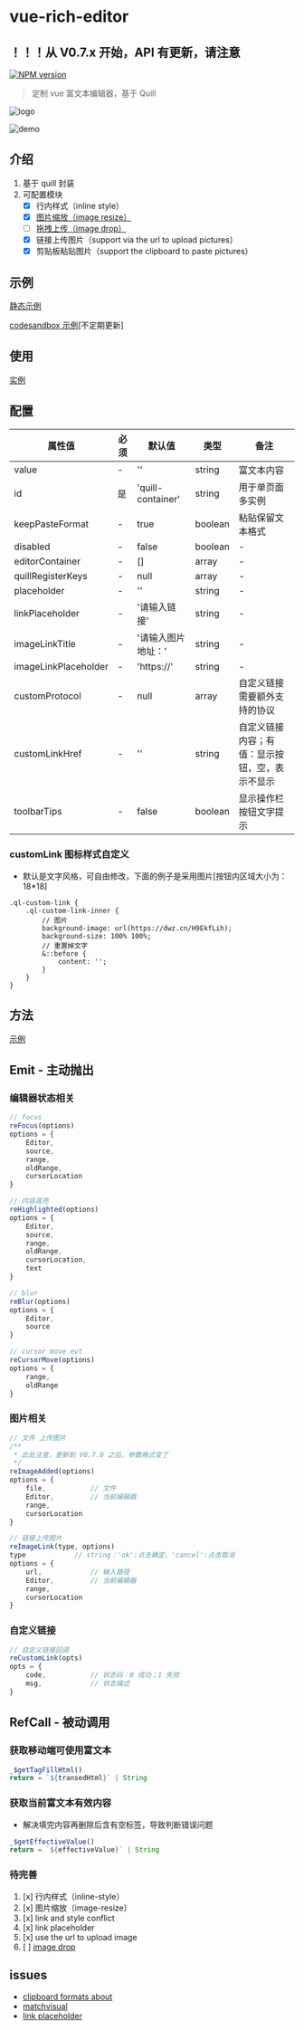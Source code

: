 # vue-rich-editor

## ！！！从 V0.7.x 开始，API 有更新，请注意

[![NPM version][npm-image]][npm-url]

[npm-image]: https://img.shields.io/npm/v/vue-rich-editor.svg?longCache=true&style=for-the-badge
[npm-url]: https://www.npmjs.com/package/vue-rich-editor

> 定制 vue 富文本编辑器，基于 Quill

![logo](https://dwz.cn/lyPrpas0)

![demo](https://dwz.cn/ke1tEwQa)

## 介绍

1. 基于 quill 封装
2. 可配置模块
    * [x] 行内样式（inline style）
    * [x] [图片缩放（image resize）](https://github.com/Fandom-OSS/quill-blot-formatter)
    * [ ] [拖拽上传（image drop）](https://github.com/kensnyder/quill-image-drop-module)
    * [x] 链接上传图片（support via the url to upload pictures）
    * [x] 剪贴板粘贴图片（support the clipboard to paste pictures）

## 示例

[静态示例](https://realign.github.io/vue-rich-editor/)

[codesandbox 示例](https://codesandbox.io/s/w0m20jjxrl)[不定期更新]

## 使用

[实例](https://github.com/ReAlign/vue-rich-editor/tree/master/example)

## 配置

| 属性值 | 必须 | 默认值 | 类型 | 备注 |
| ----- | --- | ----- | --- | --- |
| value | - | '' | string | 富文本内容 |
| id | 是 | 'quill-container' | string | 用于单页面多实例 |
| keepPasteFormat | - | true | boolean | 粘贴保留文本格式 |
| disabled | - | false | boolean | - |
| editorContainer | - | [] | array | - |
| quillRegisterKeys | - | null | array | - |
| placeholder | - | '' | string | - |
| linkPlaceholder | - | '请输入链接' | string | - |
| imageLinkTitle | - | '请输入图片地址：' | string | - |
| imageLinkPlaceholder | - | 'https://' | string | - |
| customProtocol | - | null | array | 自定义链接需要额外支持的协议 |
| customLinkHref | - | '' | string | 自定义链接内容；有值：显示按钮，空，表示不显示 |
| toolbarTips | - | false | boolean | 显示操作栏按钮文字提示 |

### customLink 图标样式自定义

* 默认是文字风格，可自由修改，下面的例子是采用图片[按钮内区域大小为：18*18]

```less
.ql-custom-link {
    .ql-custom-link-inner {
        // 图片
        background-image: url(https://dwz.cn/H9EkfLih);
        background-size: 100% 100%;
        // 重置掉文字
        &::before {
            content: '';
        }
    }
}
```

## 方法

[示例](https://github.com/ReAlign/vue-rich-editor/tree/master/example)

## Emit - 主动抛出

### 编辑器状态相关

```javascript
// focus
reFocus(options)
options = {
    Editor,
    source,
    range,
    oldRange,
    cursorLocation
}
```

```javascript
// 内容高亮
reHighlighted(options)
options = {
    Editor,
    source,
    range,
    oldRange,
    cursorLocation,
    text
}
```

```javascript
// blur
reBlur(options)
options = {
    Editor,
    source
}
```

```javascript
// cursor move evt
reCursorMove(options)
options = {
    range,
    oldRange
}
```

### 图片相关

```javascript
// 文件 上传图片
/**
 * 此处注意，更新到 V0.7.0 之后，参数格式变了
 */
reImageAdded(options)
options = {
    file,           // 文件
    Editor,         // 当前编辑器
    range,
    cursorLocation
}
```

```javascript
// 链接上传图片
reImageLink(type, options)
type            // string：'ok':点击确定，'cancel':点击取消
options = {
    url,            // 输入路径
    Editor,         // 当前编辑器
    range,
    cursorLocation
}
```

### 自定义链接

```javascript
// 自定义链接回调
reCustomLink(opts)
opts = {
    code,           // 状态码：0 成功；1 失败
    msg,            // 状态描述
}
```

## RefCall - 被动调用

### 获取移动端可使用富文本

```javascript
_$getTagFillHtml()
return = `${transedHtml}` | String
```

### 获取当前富文本有效内容

* 解决填完内容再删除后含有空标签，导致判断错误问题

```javascript
_$getEffectiveValue()
return = `${effectiveValue}` | String
```

### 待完善

1. [x] 行内样式（inline-style）
2. [x] 图片缩放（image-resize）
3. [x] link and style conflict
4. [x] link placeholder
5. [x] use the url to upload image
6. [ ] [image drop](https://github.com/kensnyder/quill-image-drop-module)

## issues

* [clipboard formats about](https://github.com/quilljs/quill/issues/1687)
* [matchvisual](https://quilljs.com/docs/modules/clipboard/#matchvisual)
* [link placeholder](https://github.com/quilljs/quill/issues/1107)
